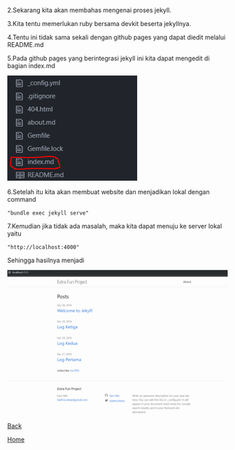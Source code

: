 2.Sekarang kita akan membahas mengenai proses jekyll.

3.Kita tentu memerlukan ruby bersama devkit beserta jekyllnya.

4.Tentu ini tidak sama sekali dengan github pages yang dapat diedit melalui README.md

5.Pada github pages yang berintegrasi jekyll ini kita dapat mengedit di bagian index.md

![images](https://raw.githubusercontent.com/farz-hkh/extra182/master/assets/images/index.png)

6.Setelah itu kita akan membuat website dan menjadikan lokal dengan command

```PS
"bundle exec jekyll serve"
```

7.Kemudian jika tidak ada masalah, maka kita dapat menuju ke server lokal yaitu

```PS
"http://localhost:4000"
```

Sehingga hasilnya menjadi

![images](https://raw.githubusercontent.com/farz-hkh/extra182/master/assets/images/local.png)


[Back](./)

[Home](https://farz-hkh.github.io/Exercise/)
